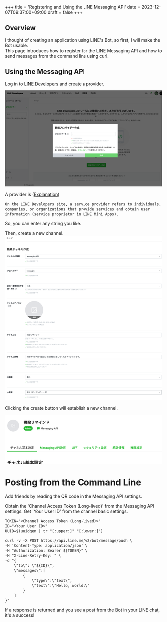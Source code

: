 +++
title = 'Registering and Using the LINE Messaging API'
date = 2023-12-07T09:37:00+09:00
draft = false
+++

## Overview
I thought of creating an application using LINE's Bot, so first, I will make the Bot usable.  
This page introduces how to register for the LINE Messaging API and how to send messages from the command line using curl.

## Using the Messaging API
Log in to [LINE Developers](https://developers.line.biz/console/) and create a provider.

![img-002-001.png](/blog/img-002-001.png)

A provider is ([Explanation](https://developers.line.biz/ja/docs/line-developers-console/overview/#provider))
```
On the LINE Developers site, a service provider refers to individuals, companies, or organizations that provide services and obtain user information (service proprietor in LINE Mini Apps).
```

So, you can enter any string you like.

Then, create a new channel.
![img-002-002.png](/blog/img-002-002.png)

Clicking the create button will establish a new channel.

![img-002-003.png](/blog/img-002-003.png)

# Posting from the Command Line
Add friends by reading the QR code in the Messaging API settings.

Obtain the 'Channel Access Token (Long-lived)' from the Messaging API settings.
Get 'Your User ID' from the channel basic settings.


```shell
TOKEN="<Channel Access Token (Long-lived)>"
ID="<Your User ID>"
UUID=$(uuidgen | tr "[:upper:]" "[:lower:]")

curl -v -X POST https://api.line.me/v2/bot/message/push \
-H 'Content-Type: application/json' \
-H "Authorization: Bearer ${TOKEN}" \
-H "X-Line-Retry-Key: " \
-d "{
    \"to\": \"${ID}\",
    \"messages\":[
        {
            \"type\":\"text\",
            \"text\":\"Hello, world1\"
        }
    ]
}"
```

If a response is returned and you see a post from the Bot in your LINE chat, it's a success!